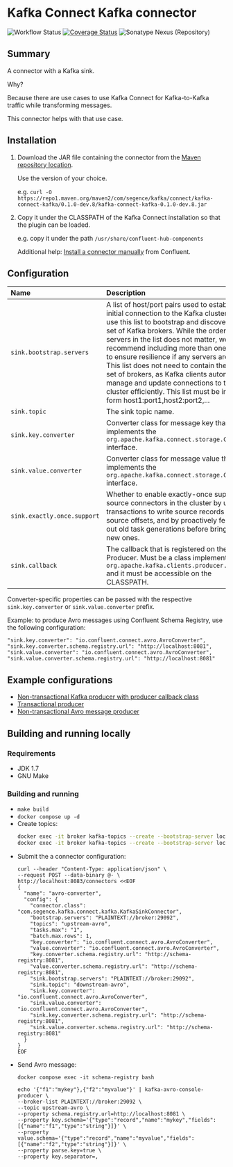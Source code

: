 Kafka Connect Kafka connector
=============================

![Workflow Status](https://github.com/segence/kafka-connect-kafka/actions/workflows/test.yaml/badge.svg)
[![Coverage Status](https://coveralls.io/repos/github/Segence/kafka-connect-kafka/badge.svg?branch=main)](https://coveralls.io/github/Segence/kafka-connect-kafka?branch=main)
![Sonatype Nexus (Repository)](https://img.shields.io/maven-central/v/com.segence.kafka.connect/kafka-connect-kafka)

## Summary

A connector with a Kafka sink.

Why?

Because there are use cases to use Kafka Connect for Kafka-to-Kafka traffic while transforming messages.

This connector helps with that use case.

## Installation

1. Download the JAR file containing the connector from the [Maven repository location](https://repo1.maven.org/maven2/com/segence/kafka/connect/kafka-connect-kafka).

   Use the version of your choice.

   e.g. `curl -O https://repo1.maven.org/maven2/com/segence/kafka/connect/kafka-connect-kafka/0.1.0-dev.8/kafka-connect-kafka-0.1.0-dev.8.jar`

2. Copy it under the CLASSPATH of the Kafka Connect installation so that the plugin can be loaded.

    e.g. copy it under the path `/usr/share/confluent-hub-components`

    Additional help: [Install a connector manually](https://docs.confluent.io/platform/current/connect/install.html#install-a-connector-manually) from Confluent.

## Configuration

| **Name**                    | **Description**                                                                                                                                                                                                                                                                                                                                                                                                                                                                                                                            | **Default value**                                  |
|:----------------------------|:-------------------------------------------------------------------------------------------------------------------------------------------------------------------------------------------------------------------------------------------------------------------------------------------------------------------------------------------------------------------------------------------------------------------------------------------------------------------------------------------------------------------------------------------|----------------------------------------------------|
| `sink.bootstrap.servers`    | A list of host/port pairs used to establish the initial connection to the Kafka cluster. Clients use this list to bootstrap and discover the full set of Kafka brokers. While the order of servers in the list does not matter, we recommend including more than one server to ensure resilience if any servers are down. This list does not need to contain the entire set of brokers, as Kafka clients automatically manage and update connections to the cluster efficiently. This list must be in the form host1:port1,host2:port2,... | *(none)*                                           |
| `sink.topic`                | The sink topic name.                                                                                                                                                                                                                                                                                                                                                                                                                                                                                                                       | *(none)*                                           |
| `sink.key.converter`        | Converter class for message key that implements the <code>org.apache.kafka.connect.storage.Converter</code> interface.                                                                                                                                                                                                                                                                                                                                                                                                                     | `org.apache.kafka.connect.storage.StringConverter` |
| `sink.value.converter`      | Converter class for message value that implements the <code>org.apache.kafka.connect.storage.Converter</code> interface.                                                                                                                                                                                                                                                                                                                                                                                                                   | `org.apache.kafka.connect.storage.StringConverter` |
| `sink.exactly.once.support` | Whether to enable exactly-once support for source connectors in the cluster by using transactions to write source records and their source offsets, and by proactively fencing out old task generations before bringing up new ones.                                                                                                                                                                                                                                                                                                       | false                                              |
| `sink.callback`             | The callback that is registered on the Kafka Producer. Must be a class implementing <code>org.apache.kafka.clients.producer.Callback</code> and it must be accessible on the CLASSPATH.                                                                                                                                                                                                                                                                                                                                                    | *(none)*                                           |

Converter-specific properties can be passed with the respective `sink.key.converter` or `sink.value.converter` prefix.

Example: to produce Avro messages using Confluent Schema Registry, use the following configuration:

```
"sink.key.converter": "io.confluent.connect.avro.AvroConverter",
"sink.key.converter.schema.registry.url": "http://localhost:8081",
"sink.value.converter": "io.confluent.connect.avro.AvroConverter",
"sink.value.converter.schema.registry.url": "http://localhost:8081"
```

## Example configurations

- [Non-transactional Kafka producer with producer callback class](src/integrationTest/resources/non-transactional-string-converter.json)
- [Transactional producer](src/integrationTest/resources/transactional-string-converter.json)
- [Non-transactional Avro message producer](src/integrationTest/resources/non-transactional-avro-converter.json)

## Building and running locally

### Requirements

- JDK 1.7
- GNU Make

### Building and running

- `make build`
- `docker compose up -d`
- Create topics:
    ```sh
    docker exec -it broker kafka-topics --create --bootstrap-server localhost:9092 --topic upstream-avro
    docker exec -it broker kafka-topics --create --bootstrap-server localhost:9092 --topic downstream-avro
    ```
- Submit the a connector configuration:
    ```shell
    curl --header "Content-Type: application/json" \
    --request POST --data-binary @- \
    http://localhost:8083/connectors <<EOF
    {
      "name": "avro-converter",
      "config": {
        "connector.class": "com.segence.kafka.connect.kafka.KafkaSinkConnector",
        "bootstrap.servers": "PLAINTEXT://broker:29092",
        "topics": "upstream-avro",
        "tasks.max": "1",
        "batch.max.rows": 1,
        "key.converter": "io.confluent.connect.avro.AvroConverter",
        "value.converter": "io.confluent.connect.avro.AvroConverter",
        "key.converter.schema.registry.url": "http://schema-registry:8081",
        "value.converter.schema.registry.url": "http://schema-registry:8081",
        "sink.bootstrap.servers": "PLAINTEXT://broker:29092",
        "sink.topic": "downstream-avro",
        "sink.key.converter": "io.confluent.connect.avro.AvroConverter",
        "sink.value.converter": "io.confluent.connect.avro.AvroConverter",
        "sink.key.converter.schema.registry.url": "http://schema-registry:8081",
        "sink.value.converter.schema.registry.url": "http://schema-registry:8081"
      }
    }
    EOF
    ```
- Send Avro message:
    ```shell
    docker compose exec -it schema-registry bash

    echo '{"f1":"mykey"},{"f2":"myvalue"}' | kafka-avro-console-producer \
    --broker-list PLAINTEXT://broker:29092 \
    --topic upstream-avro \
    --property schema.registry.url=http://localhost:8081 \
    --property key.schema='{"type":"record","name":"mykey","fields":[{"name":"f1","type":"string"}]}' \
    --property value.schema='{"type":"record","name":"myvalue","fields":[{"name":"f2","type":"string"}]}' \
    --property parse.key=true \
    --property key.separator=,
    ```
